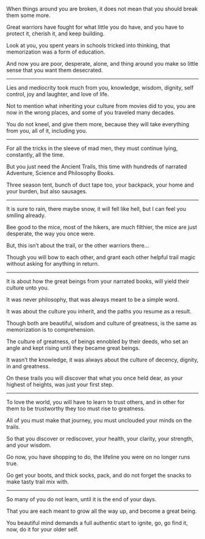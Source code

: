 When things around you are broken,
it does not mean that you should break them some more.

Great warriors have fought for what little you do have,
and you have to protect it, cherish it, and keep building.

Look at you, you spent years in schools tricked into thinking,
that memorization was a form of education.

And now you are poor, desperate, alone,
and thing around you make so little sense that you want them desecrated.

---

Lies and mediocrity took much from you, knowledge, wisdom, dignity,
self control, joy and laughter, and love of life.

Not to mention what inheriting your culture from movies did to you,
you are now in the wrong places, and some of you traveled many decades.

You do not kneel, and give them more,
because they will take everything from you, all of it, including you.

---

For all the tricks in the sleeve of mad men,
they must continue lying, constantly, all the time.

But you just need the Ancient Trails,
this time with hundreds of narrated Adventure, Science and Philosophy Books.

Three season tent, bunch of duct tape too,
your backpack, your home and your burden, but also sausages.

---

It is sure to rain, there maybe snow, it will fell like hell,
but I can feel you smiling already.

Bee good to the mice, most of the hikers,
are much filthier, the mice are just desperate, the way you once were.

But, this isn’t about the trail,
or the other warriors there...


Though you will bow to each other,
and grant each other helpful trail magic without asking for anything in return.

---

It is about how the great beings from your narrated books,
will yield their culture unto you.

It was never philosophy,
that was always meant to be a simple word.

It was about the culture you inherit,
and the paths you resume as a result.

Though both are beautiful, wisdom and culture of greatness,
is the same as memorization is to comprehension.

The culture of greatness, of beings ennobled by their deeds,
who set an angle and kept rising until they became great beings.

It wasn’t the knowledge,
it was always about the culture of decency, dignity, in and greatness.

On these trails you will discover that what you once held dear,
as your highest of heights, was just your first step.

---

To love the world, you will have to learn to trust others,
and in other for them to be trustworthy they too must rise to greatness.

All of you must make that journey,
you must unclouded your minds on the trails.

So that you discover or rediscover,
your health, your clarity, your strength, and your wisdom.

Go now, you have shopping to do,
the lifeline you were on no longer runs true.

Go get your boots, and thick socks, pack,
and do not forget the snacks to make tasty trail mix with.

---

So many of you do not learn,
until it is the end of your days.

That you are each meant to grow all the way up,
and become a great being.

You beautiful mind demands a full authentic start to ignite,
go, go find it, now, do it for your older self.
